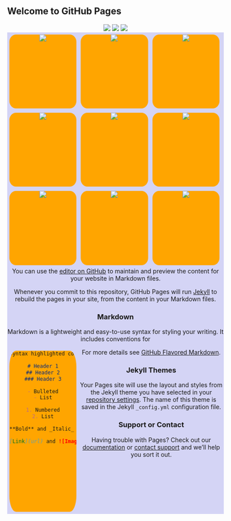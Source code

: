 ## Welcome to GitHub Pages

<center class="half">
    <a href="http://pressbin.com/tools/excel_to_html_table/index.html" target="_blank"><img src="http://statics.dnspod.cn/proxy_favicon/_/favicon?domain=pressbin.com"></a>
    <a href="https://www.jpeg.io/" target="_blank"><img src="http://statics.dnspod.cn/proxy_favicon/_/favicon?domain=www.jpeg.io"></a>   
    <a href="https://convertio.co/zh/jpg-ico/" target="_blank"><img src="http://statics.dnspod.cn/proxy_favicon/_/favicon?domain=convertio.co"></a>
</center>

<html lang="en">
<head>
    <meta charset="utf-8">
    <title>在HTML中使用CSS之内嵌式</title>
    <style>
    .box-wrap {
        text-align: center;
        background-color: #d4d4f5;
        overflow: hidden; 
    }
    .box-wrap>div {
        width: 31%;
        padding-bottom: 31%;
        margin: 1%;
        border-radius: 10%;
        float: left;
        background-color: orange;
    }
    </style>
    <title>task1</title>
    <link rel="stylesheet" type="text/css" href="task1.css">
</head>
<body>
    <div class="box-wrap">
        <div class="box"><a href="http://pressbin.com/tools/excel_to_html_table/index.html" target="_blank"><img src="http://statics.dnspod.cn/proxy_favicon/_/favicon?domain=pressbin.com"></a></div>
        <div class="box"><a href="https://www.jpeg.io/" target="_blank"><img src="http://statics.dnspod.cn/proxy_favicon/_/favicon?domain=www.jpeg.io"></a>   </div>
        <div class="box"><a href="https://convertio.co/zh/jpg-ico/" target="_blank"><img src="http://statics.dnspod.cn/proxy_favicon/_/favicon?domain=convertio.co"></a></div>
        <div class="box"><a href="http://pressbin.com/tools/excel_to_html_table/index.html" target="_blank"><img src="http://statics.dnspod.cn/proxy_favicon/_/favicon?domain=pressbin.com"></a></div>
        <div class="box"><a href="https://www.jpeg.io/" target="_blank"><img src="http://statics.dnspod.cn/proxy_favicon/_/favicon?domain=www.jpeg.io"></a>   </div>
        <div class="box"><a href="https://convertio.co/zh/jpg-ico/" target="_blank"><img src="http://statics.dnspod.cn/proxy_favicon/_/favicon?domain=convertio.co"></a></div>
        <div class="box"><a href="http://pressbin.com/tools/excel_to_html_table/index.html" target="_blank"><img src="http://statics.dnspod.cn/proxy_favicon/_/favicon?domain=pressbin.com"></a></div>
        <div class="box"><a href="https://www.jpeg.io/" target="_blank"><img src="http://statics.dnspod.cn/proxy_favicon/_/favicon?domain=www.jpeg.io"></a>   </div>
        <div class="box"><a href="https://convertio.co/zh/jpg-ico/" target="_blank"><img src="http://statics.dnspod.cn/proxy_favicon/_/favicon?domain=convertio.co"></a></div>

</html>

You can use the [editor on GitHub](https://github.com/wnma3mz/bookmark.github.io/edit/master/index.md) to maintain and preview the content for your website in Markdown files.

Whenever you commit to this repository, GitHub Pages will run [Jekyll](https://jekyllrb.com/) to rebuild the pages in your site, from the content in your Markdown files.

### Markdown

Markdown is a lightweight and easy-to-use syntax for styling your writing. It includes conventions for

```markdown
Syntax highlighted code block

# Header 1
## Header 2
### Header 3

- Bulleted
- List

1. Numbered
2. List

**Bold** and _Italic_ and `Code` text

[Link](url) and ![Image](src)
```

For more details see [GitHub Flavored Markdown](https://guides.github.com/features/mastering-markdown/).

### Jekyll Themes

Your Pages site will use the layout and styles from the Jekyll theme you have selected in your [repository settings](https://github.com/wnma3mz/bookmark.github.io/settings). The name of this theme is saved in the Jekyll `_config.yml` configuration file.

### Support or Contact

Having trouble with Pages? Check out our [documentation](https://help.github.com/categories/github-pages-basics/) or [contact support](https://github.com/contact) and we’ll help you sort it out.
